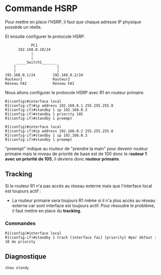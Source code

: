 # Commande HSRP 

Pour mettre en place l'HSRP, il faut que chaque adresse IP physique possède un réelle.

Et ensuite configurer le protocole HSRP. 

```ios title="infra"
            PC1
      192.168.0.10/24
            |
            |
     _____Switch1_______
    |                   |
    |                   |
192.168.0.1/24        192.168.0.2/24
Routeur1              Routeur2
Réseau FAI            Réseau FAI
```

Nous allons configurer le protocole HSRP avec R1 en routeur primaire.

```ios title="routeur1"
R1(config)#interface local
R1(config-if)#ip address 192.168.0.1 255.255.255.0
R1(config-if)#standby 1 ip 192.168.0.3
R1(config-if)#standby 1 priority 105
R1(config-if)#standby 1 preempt
```

```ios title="routeur2"
R1(config)#interface local
R1(config-if)#ip address 192.168.0.2 255.255.255.0
R1(config-if)#standby 1 ip 192.168.0.3
R1(config-if)#standby 1 preempt
```

"preempt" indique au routeur de "prendre la main" pour devenir routeur primaire mais le niveau de priorité de base est de 100 donc le r**outeur 1 avec un priorité de 105**, il deviens donc **routeur primaire**.

## Tracking

Si le routeur R1 n'a pas accès au réseau externe mais que l'interface local est toujours actif :

- La routeur primaire sera toujours R1 même si il n'a plus accès au réseau externe car sont interface est toujours actif.
Pour résoudre le problème, il faut mettre en place du **tracking**.

### Commandes

```ios title="routeur1"
R1(config)#interface local
R1(config-if)#standby 1 track [interface fai] [priority] #par défaut : 10 de priority
```


## Diagnostique 

`show standy`






